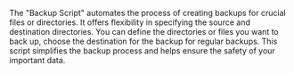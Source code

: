 The "Backup Script" automates the process of creating backups for crucial files or directories. It offers flexibility in specifying the source and destination directories. You can define the directories or files you want to back up, choose the destination for the backup for regular backups. This script simplifies the backup process and helps ensure the safety of your important data.
